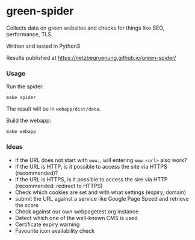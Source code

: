 # green-spider

Collects data on green websites and checks for things like SEO, performance, TLS.

Written and tested in Python3

Results published at https://netzbegruenung.github.io/green-spider/

### Usage

Run the spider:

```nohighlight
make spider
```

The result will be in `webapp/dist/data`.

Build the webapp:

```nohighlight
make webapp
```

### Ideas

- If the URL does not start with `www.`, will entering `www.<url>` also work?
- If the URL is HTTP, is it possible to access the site via HTTPS (recommended)?
- If the URL is HTTPS, is it possible to access the sire via HTTP (recommended: redirect to HTTPS)
- Check which cookies are set and with what settings (expiry, domain)
- submit the URL against a service like Google Page Speed and retrieve the score
- Check against our own webpagetest.org instance
- Detect which one of the well-known CMS is used
- Certificate expiry warning
- Favourite icon availability check
